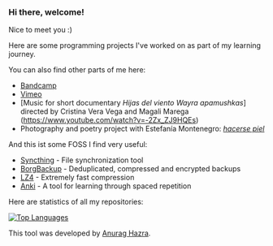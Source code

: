 ### Hi there, welcome! 

Nice to meet you :) 

Here are some programming projects I've worked on as part of my learning journey. 

You can also find other parts of me here: 

- [Bandcamp](https://tomasproano.bandcamp.com)
- [Vimeo](https://vimeo.com/tomasproano)
- [Music for short documentary *Hijas del viento Wayra apamushkas*] directed by Cristina Vera Vega and Magali Marega (https://www.youtube.com/watch?v=-2Zx_ZJ9HQEs)
- Photography and poetry project with Estefanía Montenegro: [*hacerse piel*](https://tomasproanop.github.io/hacerse-piel)

And this ist some FOSS I find very useful:

- [Syncthing](https://github.com/syncthing/syncthing) -  File synchronization tool
- [BorgBackup](https://github.com/borgbackup/borg) - Deduplicated, compressed and encrypted backups
- [LZ4](https://github.com/lz4/lz4) -  Extremely fast compression
- [Anki](https://github.com/ankitects/anki) - A tool for learning through spaced repetition

Here are statistics of all my repositories:

[![Top Languages](https://github-readme-stats-git-masterrstaa-rickstaa.vercel.app/api/top-langs/?username=tomasproanop&show_icons=true&theme=transparent)](https://github.com/anuraghazra/github-readme-stats)

This tool was developed by [Anurag Hazra](https://github.com/anuraghazra).
